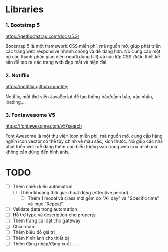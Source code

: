 # Libraries

### 1. Bootstrap 5

https://getbootstrap.com/docs/5.3/

Bootstrap 5 là một framework CSS miễn phí, mã nguồn mở, giúp phát triển các trang web responsive nhanh chóng và dễ dàng hơn. Nó cung cấp một bộ các thành phần giao diện người dùng (UI) và các lớp CSS được thiết kế sẵn để tạo ra các trang web đẹp mắt và hiện đại.


### 2. Notiflix

https://notiflix.github.io/notify

Notiflix, một thư viện JavaScript để tạo thông báo/cảnh báo, xác nhận, loading,...

### 3. Fontawesome V5

https://fontawesome.com/v5/search

Font Awesome là một thư viện icon miễn phí, mã nguồn mở, cung cấp hàng nghìn icon vector có thể tùy chỉnh về màu sắc, kích thước. Nó giúp các nhà phát triển web dễ dàng thêm các biểu tượng vào trang web của mình mà không cần dùng đến hình ảnh.




# TODO

- [ ] Thêm nhiều kiểu automation
    - [ ] Thêm khoảng thời gian hoạt động (effective period)
        - [ ] Thêm 1 modal và class mới gồm có "All day" và "Specific time" và mục "Repeat"
- [ ] Validate data trong automation
- [ ] Hỗ trợ type và description cho property
- [ ] Thêm trang cài đặt cho gateway
- [ ] Chia room
- [ ] Thêm biểu đồ giá trị
- [ ] Thêm hình ảnh cho thiết bị
- [ ] Thêm đăng nhập/đăng xuất
-…